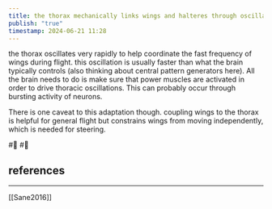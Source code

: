 ```yaml
---
title: the thorax mechanically links wings and halteres through oscillations
publish: "true"
timestamp: 2024-06-21 11:28
---
```

the thorax oscillates very rapidly to help coordinate the fast frequency of wings during flight. this oscillation is usually faster than what the brain typically controls (also thinking about central pattern generators here). All the brain needs to do is make sure that power muscles are activated in order to drive thoracic oscillations. This can probably occur through bursting activity of neurons. 

There is one caveat to this adaptation though. coupling wings to the thorax is helpful for general flight but constrains wings from moving independently, which is needed for steering.


#🥚 #🌱 
## references
---
[[Sane2016]]